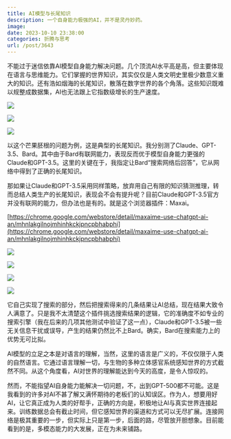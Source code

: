 ```yaml
---
title: AI模型与长尾知识
description: 一个自身能力极强的AI，并不是灵丹妙药。
image: 
date: 2023-10-10 23:38:00
categories: 折腾与思考
url: /post/3643
---
```


不能过于迷信依靠AI模型自身能力解决问题。几个顶流AI水平高是高，但主要体现在语言与思维能力。它们掌握的世界知识，其实仅仅是人类文明史里极少数意义重大的知识。还有浩如烟海的长尾知识，散落在数字世界的各个角落。这些知识既难以规整成数据集，AI也无法跟上它指数级增长的生产速度。

![](https://storage.fleek-internal.com/0a3a8890-e65e-47ce-93d7-0442b9209d38-bucket/blog/posts/2023-10/5e373f07e0f1d6cc445ff23440d48175.png)

![](https://storage.fleek-internal.com/0a3a8890-e65e-47ce-93d7-0442b9209d38-bucket/blog/posts/2023-10/bf76e92ffc1f62a8367a991ba92892d3.png)

![](https://storage.fleek-internal.com/0a3a8890-e65e-47ce-93d7-0442b9209d38-bucket/blog/posts/2023-10/f15d29bfa9fed427105aaaeb120ba45b.png)

以这个芒果胚根的问题为例，这是典型的长尾知识。我分别测了Claude、GPT-3.5、Bard。其中由于Bard有联网能力，表现反而优于模型自身能力更强的Claude和GPT-3.5。这里的关键在于，我指定让Bard“搜索网络后回答”，它从网络中得到了正确的长尾知识。

那如果让Claude和GPT-3.5采用同样策略，放弃用自己有限的知识猜测推理，转而总结人类生产的长尾知识，表现会不会有提升呢？目前Claude和GPT-3.5官方并没有联网的能力，但办法也是有的。就是这个浏览器插件：Maxai。

[https://chrome.google.com/webstore/detail/maxaime-use-chatgpt-ai-an/mhnlakgilnojmhinhkckjpncpbhabphi](https://chrome.google.com/webstore/detail/maxaime-use-chatgpt-ai-an/mhnlakgilnojmhinhkckjpncpbhabphi)

![](https://storage.fleek-internal.com/0a3a8890-e65e-47ce-93d7-0442b9209d38-bucket/blog/posts/2023-10/950c8f6bb194b893948fdcff805155c9.png)

![](https://storage.fleek-internal.com/0a3a8890-e65e-47ce-93d7-0442b9209d38-bucket/blog/posts/2023-10/b9e98c0cae51320fc9fa0592ea298956.png)

![](https://storage.fleek-internal.com/0a3a8890-e65e-47ce-93d7-0442b9209d38-bucket/blog/posts/2023-10/455533792011ed2dc9098e4418a67f78.png)

![](https://storage.fleek-internal.com/0a3a8890-e65e-47ce-93d7-0442b9209d38-bucket/blog/posts/2023-10/8af37c7c84ade486477a4f61c7c11f11.png)

它自己实现了搜索的部分，然后把搜索得来的几条结果让AI总结，现在结果大致令人满意了。只是我不太清楚这个插件挑选搜索结果的逻辑，它的准确度不如专业的搜索引擎（我在后来的几项其他测试中验证了这一点），Claude和GPT-3.5被一些无关信息干扰或误导，产生的结果仍然比不上Bard。确实，Bard在搜索能力上的优势无可比拟。

AI模型的立足之本是对语言的理解，当然，这里的语言是广义的，不仅仅限于人类的自然语言。它通过语言理解一切，与生物的多种立体感官系统感知世界的方式截然不同。从这个角度看，AI对世界的理解能达到今天的高度，是令人惊叹的。

然而，不能指望AI自身能力能解决一切问题，不，出到GPT-500都不可能。这是我看到的许多对AI不甚了解又满怀期待的老板们的认知误区。作为人，想要用好AI，让它真正成为人类的好帮手，正确的方向是，积极地让AI与真实世界连接起来。训练数据总会有截止时间，但它感知世界的渠道和方式可以无尽扩展。连接网络是极其重要的一步，但实际上只是第一步，后面的路，尽管放开胆想象。目前能看到的是，多模态能力的大发展，正在为未来铺路。
